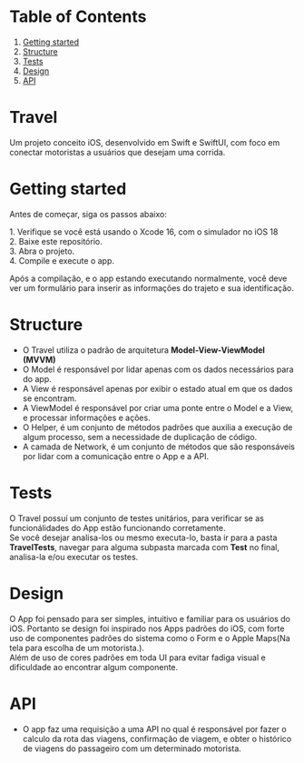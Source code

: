 # Table of Contents
1. [Getting started](#getting-started)
2. [Structure](#structure)
3. [Tests](#tests)
4. [Design](#design)
5. [API](#api)

# Travel
Um projeto conceito iOS, desenvolvido em Swift e SwiftUI, com foco em conectar motoristas a usuários que desejam uma corrida. 

# Getting started
Antes de começar, siga os passos abaixo:
<p>
1. Verifique se você está usando o Xcode 16, com o simulador no iOS 18<br>
2. Baixe este repositório.<br>
3. Abra o projeto.<br>
4. Compile e execute o app.<br>

Após a compilação, e o app estando executando normalmente, você deve ver um formulário para inserir as informações do trajeto e sua identificação.<br>

# Structure
* O Travel utiliza o padrão de arquitetura <strong>Model-View-ViewModel (MVVM)</strong><br>
* O Model é responsável por lidar apenas com os dados necessários para do app.<br>
* A View é responsável apenas por exibir o estado atual em que os dados se encontram.<br>
* A ViewModel é responsável por criar uma ponte entre o Model e a View, e processar informações e ações.<br>
* O Helper, é um conjunto de métodos padrões que auxilia a execução de algum processo, sem a necessidade de duplicação de código.<br>
* A camada de Network, é um conjunto de métodos que são responsáveis por lidar com a comunicação entre o App e a API.<br>

# Tests
O Travel possuí um conjunto de testes unitários, para verificar se as funcionálidades do App estão funcionando corretamente.<br>
Se você desejar analisa-los ou mesmo executa-lo, basta ir para a pasta <strong>TravelTests</strong>, navegar para alguma subpasta marcada com <strong>Test</strong> no final, analisa-la e/ou executar os testes.

# Design 
O App foi pensado para ser simples, intuitivo e familiar para os usuários do iOS. Portanto se design foi inspirado nos Apps padrões do iOS, com forte uso de componentes padrões do sistema como o Form e o Apple Maps(Na tela para escolha de um motorista.).<br>
Além de uso de cores padrões em toda UI para evitar fadiga visual e dificuldade ao encontrar algum componente.

# API 
* O app faz uma requisição a uma API no qual é responsável por fazer o calculo da rota das viagens, confirmação de viagem, e obter o histórico de viagens do passageiro com um determinado motorista.
